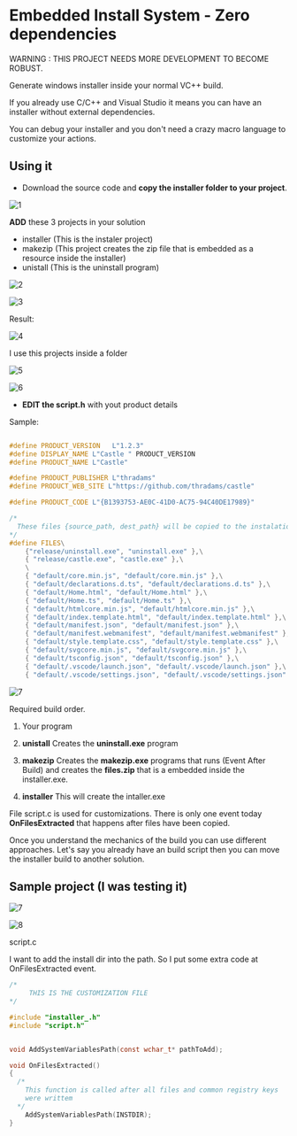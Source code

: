 # Embedded Install System - Zero dependencies

WARNING : THIS PROJECT NEEDS MORE DEVELOPMENT TO BECOME ROBUST.

Generate windows installer inside your normal VC++ build.

If you already use C/C++ and Visual Studio it means you can have
an installer without external dependencies.

You can debug your installer and you don't need a crazy macro language 
to customize your actions.


## Using it

* Download the source code and **copy the installer folder to your project**.
 
![1](i1.png)

 **ADD** these 3 projects in your solution
 
 * installer (This is the instaler project)
 * makezip  (This project creates the zip file that is embedded as a resource inside the installer)
 * unistall (This is the uninstall program)

![2](i2.png)

![3](i3.png)

Result:

![4](i4.png)

I use this projects inside a folder

![5](i5.png)

![6](i6.png)


* **EDIT the script.h** with yout product details

Sample:

```cpp

#define PRODUCT_VERSION   L"1.2.3"
#define DISPLAY_NAME L"Castle " PRODUCT_VERSION
#define PRODUCT_NAME L"Castle"

#define PRODUCT_PUBLISHER L"thradams"
#define PRODUCT_WEB_SITE L"https://github.com/thradams/castle"

#define PRODUCT_CODE L"{B1393753-AE0C-41D0-AC75-94C40DE17989}"

/*
  These files {source_path, dest_path} will be copied to the instalation dir
*/
#define FILES\
    {"release/uninstall.exe", "uninstall.exe" },\
    { "release/castle.exe", "castle.exe" },\
    \
    { "default/core.min.js", "default/core.min.js" },\
    { "default/declarations.d.ts", "default/declarations.d.ts" },\
    { "default/Home.html", "default/Home.html" },\
    { "default/Home.ts", "default/Home.ts" },\
    { "default/htmlcore.min.js", "default/htmlcore.min.js" },\
    { "default/index.template.html", "default/index.template.html" },\
    { "default/manifest.json", "default/manifest.json" },\
    { "default/manifest.webmanifest", "default/manifest.webmanifest" },\
    { "default/style.template.css", "default/style.template.css" },\
    { "default/svgcore.min.js", "default/svgcore.min.js" },\
    { "default/tsconfig.json", "default/tsconfig.json" },\
    { "default/.vscode/launch.json", "default/.vscode/launch.json" },\
    { "default/.vscode/settings.json", "default/.vscode/settings.json" }
 ```
 
![7](i7.png)


Required build order.

 1) Your program

 2) **unistall** 
   Creates the **uninstall.exe** program

 3) **makezip** 
    Creates the **makezip.exe** programs that runs (Event After Build) and creates the **files.zip** that is a embedded inside the installer.exe.

 4) **installer**
    This will create the intaller.exe

File script.c is used for customizations. 
There is only one event today **OnFilesExtracted** that happens after files have been copied. 

Once you understand the mechanics of the build you can use different approaches. Let's say
you already have an build script then you can move the installer build to another solution.

## Sample project (I was testing it)

![7](screenshot.png)

![8](screenshot2.png)


script.c

I want to add the install dir into the path. So I put some extra code
at OnFilesExtracted event.

```c
/*
     THIS IS THE CUSTOMIZATION FILE
*/

#include "installer_.h"
#include "script.h"


void AddSystemVariablesPath(const wchar_t* pathToAdd);

void OnFilesExtracted()
{
  /*
    This function is called after all files and common registry keys
    were writtem    
  */
    AddSystemVariablesPath(INSTDIR);
}
```

